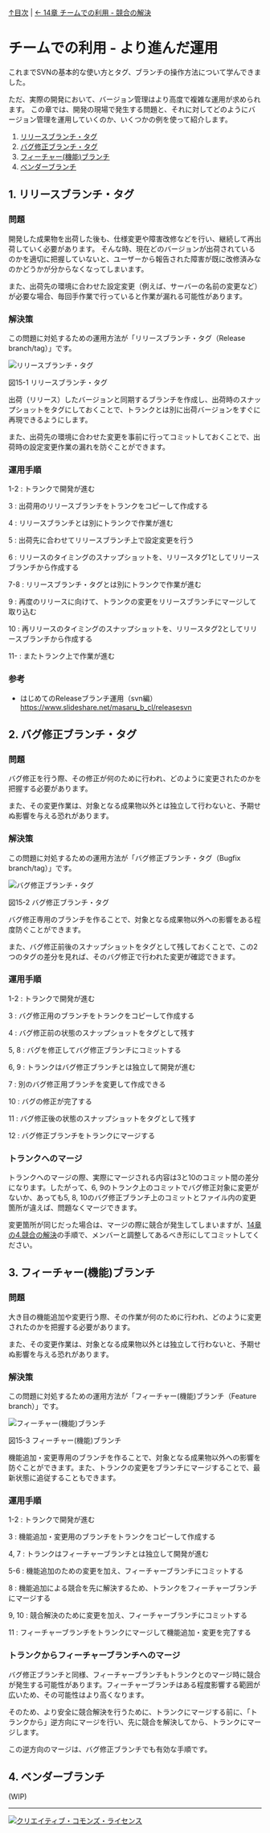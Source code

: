 [↑目次](README.md "目次") | [← 14章 チームでの利用 - 競合の解決](14.team-use-2.md "チームでの利用 - 競合の解決") 

# チームでの利用 - より進んだ運用

これまでSVNの基本的な使い方とタグ、ブランチの操作方法について学んできました。

ただ、実際の開発において、バージョン管理はより高度で複雑な運用が求められます。
この章では、開発の現場で発生する問題と、それに対してどのようにバージョン管理を運用していくのか、いくつかの例を使って紹介します。

1. [リリースブランチ・タグ](#release-branch-and-tag)
1. [バグ修正ブランチ・タグ](#bugfix-branch-and-tag)
1. [フィーチャー(機能)ブランチ](#feature-branch)
1. [ベンダーブランチ](#vendor-branch)

## <a name="release-branch-and-tag"></a>1. リリースブランチ・タグ

### 問題

開発した成果物を出荷した後も、仕様変更や障害改修などを行い、継続して再出荷していく必要があります。
そんな時、現在どのバージョンが出荷されているのかを適切に把握していないと、ユーザーから報告された障害が既に改修済みなのかどうかが分からなくなってしまいます。

また、出荷先の環境に合わせた設定変更（例えば、サーバーの名前の変更など）が必要な場合、毎回手作業で行っていると作業が漏れる可能性があります。

### 解決策

この問題に対処するための運用方法が「リリースブランチ・タグ（Release branch/tag）」です。

![リリースブランチ・タグ](images/chapter-15-1.jpg)

図15-1 リリースブランチ・タグ

出荷（リリース）したバージョンと同期するブランチを作成し、出荷時のスナップショットをタグにしておくことで、トランクとは別に出荷バージョンをすぐに再現できるようにします。

また、出荷先の環境に合わせた変更を事前に行ってコミットしておくことで、出荷時の設定変更作業の漏れを防ぐことができます。

### 運用手順

1-2 : トランクで開発が進む

3 : 出荷用のリリースブランチをトランクをコピーして作成する

4 : リリースブランチとは別にトランクで作業が進む

5 : 出荷先に合わせてリリースブランチ上で設定変更を行う

6 : リリースのタイミングのスナップショットを、リリースタグ1としてリリースブランチから作成する

7-8 : リリースブランチ・タグとは別にトランクで作業が進む 

9 : 再度のリリースに向けて、トランクの変更をリリースブランチにマージして取り込む

10 : 再リリースのタイミングのスナップショットを、リリースタグ2としてリリースブランチから作成する

11- : またトランク上で作業が進む

### 参考

- はじめてのReleaseブランチ運用（svn編）  
  https://www.slideshare.net/masaru_b_cl/releasesvn

## <a name="bugfix-branch-and-tag"></a>2. バグ修正ブランチ・タグ

### 問題

バグ修正を行う際、その修正が何のために行われ、どのように変更されたのかを把握する必要があります。

また、その変更作業は、対象となる成果物以外とは独立して行わないと、予期せぬ影響を与える恐れがあります。

### 解決策

この問題に対処するための運用方法が「バグ修正ブランチ・タグ（Bugfix branch/tag）」です。

![バグ修正ブランチ・タグ](images/chapter-15-2.jpg)

図15-2 バグ修正ブランチ・タグ

バグ修正専用のブランチを作ることで、対象となる成果物以外への影響をある程度防ぐことができます。

また、バグ修正前後のスナップショットをタグとして残しておくことで、この2つのタグの差分を見れば、そのバグ修正で行われた変更が確認できます。

### 運用手順

1-2 : トランクで開発が進む

3 : バグ修正用のブランチをトランクをコピーして作成する

4 : バグ修正前の状態のスナップショットをタグとして残す

5, 8 : バグを修正してバグ修正ブランチにコミットする

6, 9 : トランクはバグ修正ブランチとは独立して開発が進む

7 : 別のバグ修正用ブランチを変更して作成できる

10 : バグの修正が完了する

11 : バグ修正後の状態のスナップショットをタグとして残す

12 : バグ修正ブランチをトランクにマージする

### トランクへのマージ

トランクへのマージの際、実際にマージされる内容は3と10のコミット間の差分になります。したがって、6, 9のトランク上のコミットでバグ修正対象に変更がないか、あっても5, 8, 10のバグ修正ブランチ上のコミットとファイル内の変更箇所が違えば、問題なくマージできます。

変更箇所が同じだった場合は、マージの際に競合が発生してしまいますが、[14章の4.競合の解決](14.team-use-2.md#resolve-conflict)の手順で、メンバーと調整してあるべき形にしてコミットしてください。

## <a name="feature-branch"></a>3. フィーチャー(機能)ブランチ

### 問題

大き目の機能追加や変更行う際、その作業が何のために行われ、どのように変更されたのかを把握する必要があります。

また、その変更作業は、対象となる成果物以外とは独立して行わないと、予期せぬ影響を与える恐れがあります。

### 解決策

この問題に対処するための運用方法が「フィーチャー(機能)ブランチ（Feature branch）」です。

![フィーチャー(機能)ブランチ](images/chapter-15-3.jpg)

図15-3 フィーチャー(機能)ブランチ

機能追加・変更専用のブランチを作ることで、対象となる成果物以外への影響を防ぐことができます。また、トランクの変更をブランチにマージすることで、最新状態に追従することもできます。

### 運用手順

1-2 : トランクで開発が進む

3 : 機能追加・変更用のブランチをトランクをコピーして作成する

4, 7 : トランクはフィーチャーブランチとは独立して開発が進む

5-6 : 機能追加のための変更を加え、フィーチャーブランチにコミットする

8 : 機能追加による競合を先に解決するため、トランクをフィーチャーブランチにマージする

9, 10 : 競合解決のために変更を加え、フィーチャーブランチにコミットする

11 : フィーチャーブランチをトランクにマージして機能追加・変更を完了する

### トランクからフィーチャーブランチへのマージ

バグ修正ブランチと同様、フィーチャーブランチもトランクとのマージ時に競合が発生する可能性があります。フィーチャーブランチはある程度影響する範囲が広いため、その可能性はより高くなります。

そのため、より安全に競合解決を行うために、トランクにマージする前に、「トランクから」逆方向にマージを行い、先に競合を解決してから、トランクにマージします。

この逆方向のマージは、バグ修正ブランチでも有効な手順です。

## <a name="vendor-branch"></a>4. ベンダーブランチ

(WIP)

----------

<a rel="license" href="http://creativecommons.org/licenses/by-sa/3.0/deed.ja"><img alt="クリエイティブ・コモンズ・ライセンス" style="border-width:0" src="http://i.creativecommons.org/l/by-sa/3.0/88x31.png" /></a>
